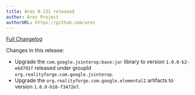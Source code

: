 ```yaml
---
title: Arez 0.131 released
author: Arez Project
authorURL: https://github.com/arez
---
```


[Full Changelog](https://github.com/arez/arez/compare/v0.130...v0.131)

Changes in this release:

* Upgrade the `com.google.jsinterop:base:jar` library to version `1.0.0-b2-e6d791f` released under
  groupId `org.realityforge.com.google.jsinterop`.
* Upgrade the `org.realityforge.com.google.elemental2` artifacts to version `1.0.0-b18-f3472e7`.
